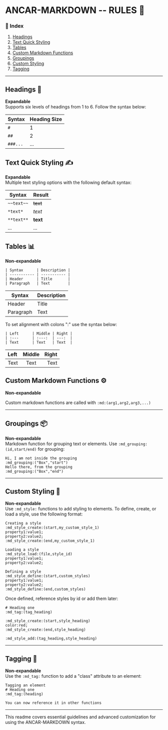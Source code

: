 # ANCAR-MARKDOWN -- RULES 📑

### 📜 Index
1. [Headings](#headings)
2. [Text Quick Styling](#text-quick-styling)
3. [Tables](#tables)
4. [Custom Markdown Functions](#custom-markdown-functions)
5. [Groupings](#groupings)
6. [Custom Styling](#custom-styling)
7. [Tagging](#tagging)

---

## Headings 🔹
**Expandable**  
Supports six levels of headings from 1 to 6. Follow the syntax below:

| Syntax | Heading Size |
|--------|--------------|
| `#`    | 1           |
| `##`   | 2           |
| `###...` | ...      |

## Text Quick Styling ✍️
**Expandable**  
Multiple text styling options with the following default syntax:

| Syntax           | Result          |
|------------------|-----------------|
| `~~text~~`       | ~~text~~        |
| `*text*`         | *text*          |
| `**text**`       | **text**        |
| ...              | ...             |

## Tables 📊
**Non-expandable**

```
| Syntax      | Description |
| ----------- | ----------- |
| Header      | Title       |
| Paragraph   | Text        |
```

| Syntax      | Description |
| ----------- | ----------- |
| Header      | Title       |
| Paragraph   | Text        |

To set alignment with colons ":" use the syntax below:

```
| Left      | Middle | Right |
| :---      | :---:  | ---:  |
| Text      | Text   | Text  |
```

| Left      | Middle | Right |
| :---      | :---:  | ---:  |
| Text      | Text   | Text  |

## Custom Markdown Functions ⚙️
**Non-expandable**  

Custom markdown functions are called with `:md:(arg1,arg2,arg3,...)`

---

## Groupings 📦
**Non-expandable**  
Markdown function for grouping text or elements. Use `:md_grouping:(id,start/end)` for grouping:

```
Hi, I am not inside the grouping  
:md_grouping:("Box","start")  
Hello there, from the grouping  
:md_grouping:("Box","end")  
```

---

## Custom Styling 🎨
**Non-expandable**  
Use `:md_style:` functions to add styling to elements. To define, create, or load a style, use the following format:

```
Creating a style  
:md_style_create:(start,my_custom_style_1)  
property1:value1;  
property2:value2;  
:md_style_create:(end,my_custom_style_1)  

Loading a style  
:md_style_load:(file,style_id)  
property1:value1;  
property2:value2;  

Defining a style  
:md_style_define:(start,custom_styles)  
property1:value1;  
property2:value2;  
:md_style_define:(end,custom_styles)  
```

Once defined, reference styles by id or add them later:

```
# Heading one  
:md_tag:(tag_heading)  

:md_style_create:(start,style_heading)  
color:red;  
:md_style_create:(end,style_heading)  

:md_style_add:(tag_heading,style_heading)  
```

---

## Tagging 📌
**Non-expandable**  
Use the `:md_tag:` function to add a "class" attribute to an element:

```
Tagging an element  
# Heading one  
:md_tag:(heading)  

You can now reference it in other functions  
```

--- 

This readme covers essential guidelines and advanced customization for using the ANCAR-MARKDOWN syntax.
